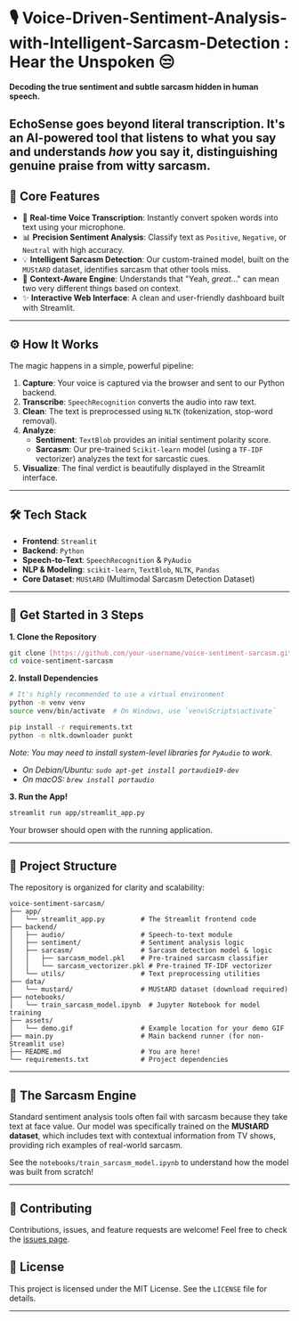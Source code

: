 # 🎙️ Voice-Driven-Sentiment-Analysis-with-Intelligent-Sarcasm-Detection : Hear the Unspoken 😒

**Decoding the true sentiment and subtle sarcasm hidden in human speech.**

EchoSense goes beyond literal transcription. It's an AI-powered tool that listens to what you say and understands *how* you say it, distinguishing genuine praise from witty sarcasm.
---

## 🎯 Core Features

-   🎤 **Real-time Voice Transcription**: Instantly convert spoken words into text using your microphone.
-   📊 **Precision Sentiment Analysis**: Classify text as `Positive`, `Negative`, or `Neutral` with high accuracy.
-   💡 **Intelligent Sarcasm Detection**: Our custom-trained model, built on the `MUStARD` dataset, identifies sarcasm that other tools miss.
-   🧠 **Context-Aware Engine**: Understands that "Yeah, *great*..." can mean two very different things based on context.
-   ✨ **Interactive Web Interface**: A clean and user-friendly dashboard built with Streamlit.

---

## ⚙️ How It Works

The magic happens in a simple, powerful pipeline:

1.  **Capture**: Your voice is captured via the browser and sent to our Python backend.
2.  **Transcribe**: `SpeechRecognition` converts the audio into raw text.
3.  **Clean**: The text is preprocessed using `NLTK` (tokenization, stop-word removal).
4.  **Analyze**:
    * **Sentiment**: `TextBlob` provides an initial sentiment polarity score.
    * **Sarcasm**: Our pre-trained `Scikit-learn` model (using a `TF-IDF` vectorizer) analyzes the text for sarcastic cues.
5.  **Visualize**: The final verdict is beautifully displayed in the Streamlit interface.

---

## 🛠️ Tech Stack

-   **Frontend**: `Streamlit`
-   **Backend**: `Python`
-   **Speech-to-Text**: `SpeechRecognition` & `PyAudio`
-   **NLP & Modeling**: `scikit-learn`, `TextBlob`, `NLTK`, `Pandas`
-   **Core Dataset**: `MUStARD` (Multimodal Sarcasm Detection Dataset)

---

## 🚀 Get Started in 3 Steps

**1. Clone the Repository**
```bash
git clone [https://github.com/your-username/voice-sentiment-sarcasm.git](https://github.com/your-username/voice-sentiment-sarcasm.git)
cd voice-sentiment-sarcasm
````

**2. Install Dependencies**

```bash
# It's highly recommended to use a virtual environment
python -m venv venv
source venv/bin/activate  # On Windows, use `venv\Scripts\activate`

pip install -r requirements.txt
python -m nltk.downloader punkt
```

*Note: You may need to install system-level libraries for `PyAudio` to work.*

  - *On Debian/Ubuntu: `sudo apt-get install portaudio19-dev`*
  - *On macOS: `brew install portaudio`*

**3. Run the App\!**

```bash
streamlit run app/streamlit_app.py
```

Your browser should open with the running application.

-----

## 📁 Project Structure

The repository is organized for clarity and scalability:

```
voice-sentiment-sarcasm/
├── app/
│   └── streamlit_app.py         # The Streamlit frontend code
├── backend/
│   ├── audio/                   # Speech-to-text module
│   ├── sentiment/               # Sentiment analysis logic
│   ├── sarcasm/                 # Sarcasm detection model & logic
│   │   ├── sarcasm_model.pkl    # Pre-trained sarcasm classifier
│   │   └── sarcasm_vectorizer.pkl # Pre-trained TF-IDF vectorizer
│   └── utils/                   # Text preprocessing utilities
├── data/
│   └── mustard/                 # MUStARD dataset (download required)
├── notebooks/
│   └── train_sarcasm_model.ipynb  # Jupyter Notebook for model training
├── assets/
│   └── demo.gif                 # Example location for your demo GIF
├── main.py                      # Main backend runner (for non-Streamlit use)
├── README.md                    # You are here!
└── requirements.txt             # Project dependencies
```

-----

## 🧠 The Sarcasm Engine

Standard sentiment analysis tools often fail with sarcasm because they take text at face value. Our model was specifically trained on the **MUStARD dataset**, which includes text with contextual information from TV shows, providing rich examples of real-world sarcasm.

See the `notebooks/train_sarcasm_model.ipynb` to understand how the model was built from scratch\!

-----

## 🤝 Contributing

Contributions, issues, and feature requests are welcome\! Feel free to check the [issues page](https://www.google.com/search?q=https://github.com/your-username/voice-sentiment-sarcasm/issues).

## 📄 License

This project is licensed under the MIT License. See the `LICENSE` file for details.

-----
